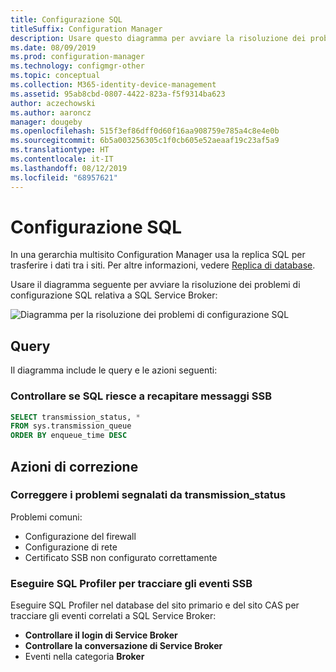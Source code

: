 ```yaml
---
title: Configurazione SQL
titleSuffix: Configuration Manager
description: Usare questo diagramma per avviare la risoluzione dei problemi di configurazione SQL per Configuration Manager
ms.date: 08/09/2019
ms.prod: configuration-manager
ms.technology: configmgr-other
ms.topic: conceptual
ms.collection: M365-identity-device-management
ms.assetid: 95ab8cbd-0807-4422-823a-f5f9314ba623
author: aczechowski
ms.author: aaroncz
manager: dougeby
ms.openlocfilehash: 515f3ef86dff0d60f16aa908759e785a4c8e4e0b
ms.sourcegitcommit: 6b5a003256305c1f0cb605e52aeaaf19c23af5a9
ms.translationtype: HT
ms.contentlocale: it-IT
ms.lasthandoff: 08/12/2019
ms.locfileid: "68957621"
---
```

# <a name="sql-configuration"></a>Configurazione SQL

In una gerarchia multisito Configuration Manager usa la replica SQL per trasferire i dati tra i siti. Per altre informazioni, vedere [Replica di database](/sccm/core/plan-design/hierarchy/database-replication).

Usare il diagramma seguente per avviare la risoluzione dei problemi di configurazione SQL relativa a SQL Service Broker:

![Diagramma per la risoluzione dei problemi di configurazione SQL](media/sql-configuration.svg)

## <a name="queries"></a>Query

Il diagramma include le query e le azioni seguenti:

### <a name="check-if-sql-can-deliver-ssb-messages"></a>Controllare se SQL riesce a recapitare messaggi SSB

```sql
SELECT transmission_status, *
FROM sys.transmission_queue
ORDER BY enqueue_time DESC
```

## <a name="remediation-actions"></a>Azioni di correzione

### <a name="remediate-the-issues-reported-from-transmission_status"></a>Correggere i problemi segnalati da transmission_status

Problemi comuni:

- Configurazione del firewall
- Configurazione di rete
- Certificato SSB non configurato correttamente

### <a name="run-sql-profiler-to-trace-ssb-events"></a>Eseguire SQL Profiler per tracciare gli eventi SSB

Eseguire SQL Profiler nel database del sito primario e del sito CAS per tracciare gli eventi correlati a SQL Service Broker:

- **Controllare il login di Service Broker**
- **Controllare la conversazione di Service Broker**
- Eventi nella categoria **Broker**
